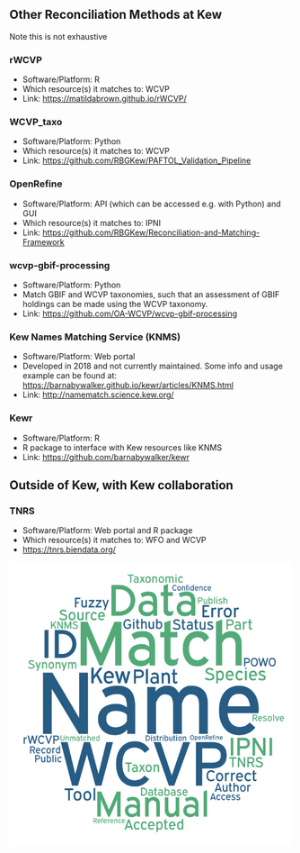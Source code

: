## Other Reconciliation Methods at Kew

Note this is not exhaustive

### rWCVP
- Software/Platform: R
- Which resource(s) it matches to: WCVP
- Link: https://matildabrown.github.io/rWCVP/

### WCVP_taxo
- Software/Platform: Python
- Which resource(s) it matches to: WCVP
- Link: https://github.com/RBGKew/PAFTOL_Validation_Pipeline

### OpenRefine
- Software/Platform: API (which can be accessed e.g. with Python) and GUI
- Which resource(s) it matches to: IPNI
- Link: https://github.com/RBGKew/Reconciliation-and-Matching-Framework


### wcvp-gbif-processing
- Software/Platform: Python
- Match GBIF and WCVP taxonomies, such that an assessment of GBIF holdings can be made using the WCVP taxonomy.
- Link: https://github.com/OA-WCVP/wcvp-gbif-processing

### Kew Names Matching Service (KNMS) 
- Software/Platform: Web portal
- Developed in 2018 and not currently maintained. Some info and usage example can be found at: https://barnabywalker.github.io/kewr/articles/KNMS.html
- Link: http://namematch.science.kew.org/ 

### Kewr 
- Software/Platform: R
- R package to interface with Kew resources like KNMS 
- Link: https://github.com/barnabywalker/kewr 

## Outside of Kew, with Kew collaboration
### TNRS
- Software/Platform: Web portal and R package
- Which resource(s) it matches to: WFO and WCVP
- https://tnrs.biendata.org/

![resolution_word_cloud.jpeg](figs/resolution_word_cloud.jpeg)

